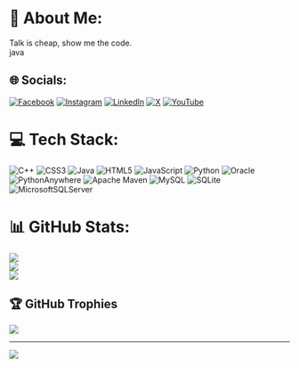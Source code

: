 # 💫 About Me:
Talk is cheap, show me the code.<br>
java

## 🌐 Socials:
[![Facebook](https://img.shields.io/badge/Facebook-%231877F2.svg?logo=Facebook&logoColor=white)](https://www.facebook.com/omarK3388?mibextid=JRoKGi) [![Instagram](https://img.shields.io/badge/Instagram-%23E4405F.svg?logo=Instagram&logoColor=white)](https://instagram.com/omark3388) [![LinkedIn](https://img.shields.io/badge/LinkedIn-%230077B5.svg?logo=linkedin&logoColor=white)](https://linkedin.com/in/omarK338) [![X](https://img.shields.io/badge/X-black.svg?logo=X&logoColor=white)](https://x.com/omarK338) [![YouTube](https://img.shields.io/badge/YouTube-%23FF0000.svg?logo=YouTube&logoColor=white)](https://youtube.com/@omarK338CSCS)

# 💻 Tech Stack:
![C++](https://img.shields.io/badge/c++-%2300599C.svg?style=for-the-badge&logo=c%2B%2B&logoColor=white) ![CSS3](https://img.shields.io/badge/css3-%231572B6.svg?style=for-the-badge&logo=css3&logoColor=white) ![Java](https://img.shields.io/badge/java-%23ED8B00.svg?style=for-the-badge&logo=openjdk&logoColor=white) ![HTML5](https://img.shields.io/badge/html5-%23E34F26.svg?style=for-the-badge&logo=html5&logoColor=white) ![JavaScript](https://img.shields.io/badge/javascript-%23323330.svg?style=for-the-badge&logo=javascript&logoColor=%23F7DF1E) ![Python](https://img.shields.io/badge/python-3670A0?style=for-the-badge&logo=python&logoColor=ffdd54) ![Oracle](https://img.shields.io/badge/Oracle-F80000?style=for-the-badge&logo=oracle&logoColor=white) ![PythonAnywhere](https://img.shields.io/badge/pythonanywhere-%232F9FD7.svg?style=for-the-badge&logo=pythonanywhere&logoColor=151515) ![Apache Maven](https://img.shields.io/badge/Apache%20Maven-C71A36?style=for-the-badge&logo=Apache%20Maven&logoColor=white) ![MySQL](https://img.shields.io/badge/mysql-4479A1.svg?style=for-the-badge&logo=mysql&logoColor=white) ![SQLite](https://img.shields.io/badge/sqlite-%2307405e.svg?style=for-the-badge&logo=sqlite&logoColor=white) ![MicrosoftSQLServer](https://img.shields.io/badge/Microsoft%20SQL%20Server-CC2927?style=for-the-badge&logo=microsoft%20sql%20server&logoColor=white)
# 📊 GitHub Stats:
![](https://github-readme-stats.vercel.app/api?username=omarK338&theme=dark&hide_border=false&include_all_commits=false&count_private=false)<br/>
![](https://github-readme-streak-stats.herokuapp.com/?user=omarK338&theme=dark&hide_border=false)<br/>
![](https://github-readme-stats.vercel.app/api/top-langs/?username=omarK338&theme=dark&hide_border=false&include_all_commits=false&count_private=false&layout=compact)

## 🏆 GitHub Trophies
![](https://github-profile-trophy.vercel.app/?username=omarK338&theme=radical&no-frame=false&no-bg=true&margin-w=4)

---
[![](https://visitcount.itsvg.in/api?id=omarK338&icon=5&color=0)](https://visitcount.itsvg.in)

<!-- Proudly created with GPRM ( https://gprm.itsvg.in ) -->
